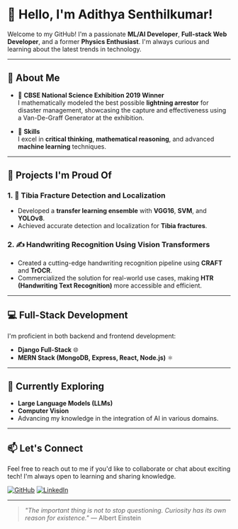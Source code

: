 # 👋 Hello, I'm Adithya Senthilkumar!

Welcome to my GitHub! I'm a passionate **ML/AI Developer**, **Full-stack Web Developer**, and a former **Physics Enthusiast**. I'm always curious and learning about the latest trends in technology.

---

## 🌟 About Me

- 🏅 **CBSE National Science Exhibition 2019 Winner**  
  I mathematically modeled the best possible **lightning arrestor** for disaster management, showcasing the capture and effectiveness using a Van-De-Graff Generator at the exhibition.

- 🧠 **Skills**  
  I excel in **critical thinking**, **mathematical reasoning**, and advanced **machine learning** techniques.

---

## 🔬 Projects I'm Proud Of

### 1. 🦴 **Tibia Fracture Detection and Localization**
   - Developed a **transfer learning ensemble** with **VGG16**, **SVM**, and **YOLOv8**.
   - Achieved accurate detection and localization for **Tibia fractures**.
   
### 2. ✍️ **Handwriting Recognition Using Vision Transformers**
   - Created a cutting-edge handwriting recognition pipeline using **CRAFT** and **TrOCR**.
   - Commercialized the solution for real-world use cases, making **HTR (Handwriting Text Recognition)** more accessible and efficient.

---

## 💻 Full-Stack Development

I'm proficient in both backend and frontend development:
- **Django Full-Stack** 🌐
- **MERN Stack (MongoDB, Express, React, Node.js)** ⚛️

---

## 🌱 Currently Exploring

- **Large Language Models (LLMs)**  
- **Computer Vision**  
- Advancing my knowledge in the integration of AI in various domains.

---

## 📫 Let's Connect

Feel free to reach out to me if you'd like to collaborate or chat about exciting tech! I'm always open to learning and sharing knowledge.

[![GitHub](https://img.shields.io/badge/GitHub-%2312100E.svg?style=flat&logo=github&logoColor=white)](https://github.com/AdithyaSenthilkumar)
[![LinkedIn](https://img.shields.io/badge/LinkedIn-blue.svg?style=flat&logo=linkedin&logoColor=white)](https://www.linkedin.com/in/adithya-senthilkumar-a925a4317/)

---

> *"The important thing is not to stop questioning. Curiosity has its own reason for existence."* — Albert Einstein
